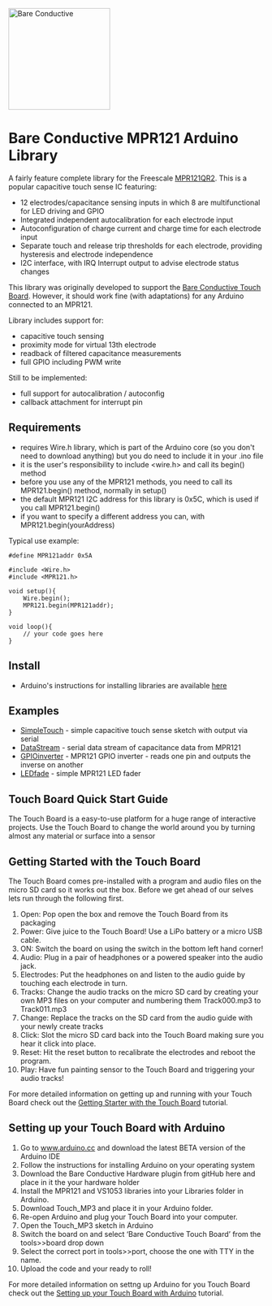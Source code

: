 <a href="http://www.bareconductive.com/"><img src="https://www.dropbox.com/s/5c4yatkrnqqbgrm/BareConductive.LOGO_553x221.jpg?dl=1" width="200px" alt="Bare Conductive" /></a>

# Bare Conductive MPR121 Arduino Library

A fairly feature complete library for the Freescale [MPR121QR2](http://www.freescale.com/files/sensors/doc/data_sheet/MPR121.pdf). This is a popular capacitive touch sense IC featuring:

* 12 electrodes/capacitance sensing inputs in which 8 are 
multifunctional for LED driving and GPIO
* Integrated independent autocalibration for each electrode input
* Autoconfiguration of charge current and charge time for each 
electrode input
* Separate touch and release trip thresholds for each electrode, 
providing hysteresis and electrode independence 
* I2C interface, with IRQ Interrupt output to advise electrode status 
changes

This library was originally developed to support the [Bare Conductive Touch Board](http://www.bareconductive.com/touch-board). However, it should work fine (with adaptations) for any Arduino connected to an MPR121.

Library includes support for:

* capacitive touch sensing
* proximity mode for virtual 13th electrode
* readback of filtered capacitance measurements
* full GPIO including PWM write

Still to be implemented:

* full support for autocalibration / autoconfig
* callback attachment for interrupt pin

## Requirements

* requires Wire.h library, which is part of the Arduino core (so you don't need to download anything) but you do need to include it in your .ino file
* it is the user's responsibility to include <wire.h> and  call its begin() method
* before you use any of the MPR121 methods, you need to call its MPR121.begin() method, normally in setup()
* the default MPR121 I2C address for this library is 0x5C, which is used if you call MPR121.begin()
* if you want to specify a different address you can, with MPR121.begin(yourAddress)

Typical use example:

```
#define MPR121addr 0x5A

#include <Wire.h>
#include <MPR121.h>

void setup(){
	Wire.begin();
	MPR121.begin(MPR121addr);
}

void loop(){
	// your code goes here
}
```

## Install

* Arduino's instructions for installing libraries are available [here](http://arduino.cc/en/Guide/Libraries)


## Examples

* [SimpleTouch](./MPR121/Examples/SimpleTouch/) - simple capacitive touch sense sketch with output via serial
* [DataStream](./MPR121/Examples/DataStream/) - serial data stream of capacitance data from MPR121
* [GPIOinverter](./MPR121/Examples/GPIOinverter/) - MPR121 GPIO inverter - reads one pin and outputs the inverse on another
* [LEDfade](./MPR121/Examples/LEDfade/) - simple MPR121 LED fader

## Touch Board Quick Start Guide

The Touch Board is a easy-to-use platform for a huge range of interactive projects. Use the Touch Board to change the world around you by turning almost any material or surface into a sensor

## Getting Started with the Touch Board

The Touch Board comes pre-installed with a program and audio files on the micro SD card so it works out the box. Before we get ahead of our selves lets run through the following first.

1.	Open: Pop open the box and remove the Touch Board from its packaging
2.	Power: Give juice to the Touch Board! Use a LiPo battery or a micro USB cable.
3. 	ON: Switch the board on using the switch in the bottom left hand corner!
4. 	Audio: Plug in a pair of headphones or a powered speaker into the audio jack.
5.	Electrodes: Put the headphones on and listen to the audio guide by touching each electrode in turn. 
6.	Tracks: Change the audio tracks on the micro SD card by creating your own MP3 files on your computer and numbering them Track000.mp3 to Track011.mp3
7.	Change: Replace the tracks on the SD card from the audio guide with your newly create tracks
8. 	Click: Slot the micro SD card back into the Touch Board making sure you hear it click into place.
9. 	Reset: Hit the reset button to recalibrate the electrodes and reboot the program.
10.	Play: Have fun painting sensor to the Touch Board and triggering your audio tracks!

For more detailed information on getting up and running with your Touch Board check out the [Getting Starter with the Touch Board](http://www.bareconductive.com/make/introducing-the-touch-board/) tutorial.

## Setting up your Touch Board with Arduino 

1.	Go to www.arduino.cc and download the latest BETA version of the Arduino IDE
2.	Follow the instructions for installing Arduino on your operating system
3.	Download the Bare Conductive Hardware plugin from gitHub here and place in it the your hardware holder
4. 	Install the MPR121 and VS1053 libraries into your Libraries folder in Arduino.
5. 	Download Touch_MP3 and place it in your Arduino folder.
6.	Re-open Arduino and plug your Touch Board into your computer.
7.	Open the Touch_MP3 sketch in Arduino
8. 	Switch the board on and select ‘Bare Conductive Touch Board’ from the tools>>board drop down
9.	Select the correct port in tools>>port, choose the one with TTY in the name.
10.	Upload the code and your ready to roll!

For more detailed information on settng up Arduino for you Touch Board check out the [Setting up your Touch Board with Arduino](http://www.bareconductive.com/make/setting-up-arduino-with-your-touch-board/) tutorial.